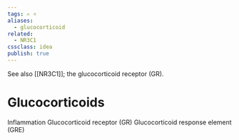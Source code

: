 ```yaml
---
tags: ✍️ ⭐️
aliases: 
  - glucocorticoid
related:
  - NR3C1
cssclass: idea
publish: true
---
```

See also [[NR3C1]]; the glucocorticoid receptor (GR).

# Glucocorticoids
Inflammation
Glucocorticoid receptor (GR)
Glucocorticoid response element (GRE)
